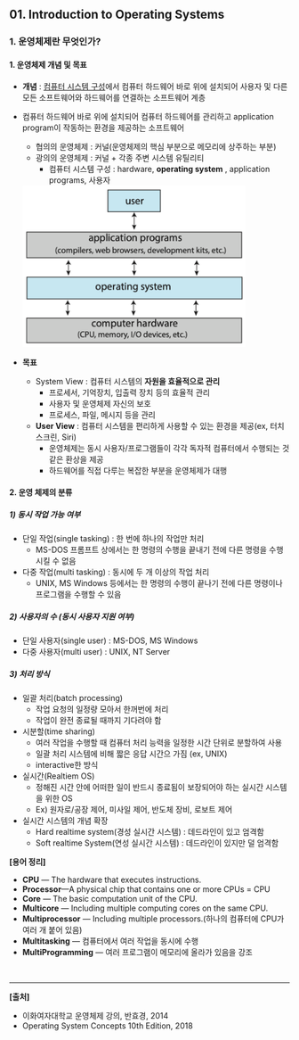 ## 01. Introduction to Operating Systems

### 1. 운영체제란 무엇인가?

#### 1. 운영체제 개념 및 목표

- **개념** : <u>컴퓨터 시스템 구성</u>에서 컴퓨터 하드웨어 바로 위에 설치되어 사용자 및 다른 모든 소프트웨어와 하드웨어를 연결하는 소프트웨어 계층

- 컴퓨터 하드웨어 바로 위에 설치되어 컴퓨터 하드웨어를 관리하고 application program이 작동하는 환경을 제공하는 소프트웨어

  - 협의의 운영체제 : 커널(운영체제의 핵심 부분으로 메모리에 상주하는 부분)
  - 광의의 운영체제 : 커널 + 각종 주변 시스템 유틸리티
    - 컴퓨터 시스템 구성 : hardware, **operating system** , application programs, 사용자

  <img src = "image\01\01.png" width = "400">

- **목표** 

  - System View : 컴퓨터 시스템의 **자원을 효율적으로 관리**
    - 프로세서, 기억장치, 입출력 장치 등의 효율적 관리
    - 사용자 및 운영체제 자신의 보호
    - 프로세스, 파일, 메시지 등을 관리
  - **User View** : 컴퓨터 시스템을 편리하게 사용할 수 있는 환경을 제공(ex, 터치스크린, Siri)
    - 운영체제는 동시 사용자/프로그램들이 각각 독자적 컴퓨터에서 수행되는 것 같은 환상을 제공
    - 하드웨어를 직접 다루는 복잡한 부분을 운영체제가 대행

#### 2. 운영 체제의 분류

##### 1) 동시 작업 가능 여부

- 단일 작업(single tasking) : 한 번에 하나의 작업만 처리
  - MS-DOS 프롬프트 상에서는 한 명령의 수행을 끝내기 전에 다른 명령을 수행시킬 수 없음 
- 다중 작업(multi tasking) : 동시에 두 개 이상의 작업 처리
  - UNIX, MS Windows 등에서는 한 명령의 수행이 끝나기 전에 다른 명령이나 프로그램을 수행할 수 있음

##### 2) 사용자의 수 (동시 사용자 지원 여부)

- 단일 사용자(single user) : MS-DOS, MS Windows
- 다중 사용자(multi user) : UNIX, NT Server

##### 3) 처리 방식

- 일괄 처리(batch processing)
  - 작업 요청의 일정량 모아서 한꺼번에 처리
  - 작업이 완전 종료될 때까지 기다려야 함
- 시분할(time sharing)
  - 여러 작업을 수행할 때 컴퓨터 처리 능력을 일정한 시간 단위로 분할하여 사용
  - 일괄 처리 시스템에 비해 짧은 응답 시간으 가짐 (ex, UNIX)
  - interactive한 방식
- 실시간(Realtiem OS)
  - 정해진 시간 안에 어떠한 일이 반드시 종료됨이 보장되어야 하는 실시간 시스템을 위한 OS
  - Ex) 원자로/공장 제어, 미사일 제어, 반도체 장비, 로보트 제어
- 실시간 시스템의 개념 확장
  - Hard realtime system(경성 실시간 시스템) : 데드라인이 있고 엄격함
  - Soft realtime System(연성 실시간 시스템) : 데드라인이 있지만 덜 엄격함



**[용어 정리]**

- **CPU** — The hardware that executes instructions.
- **Processor**—A physical chip that contains one or more CPUs = CPU
- **Core** — The basic computation unit of the CPU.
- **Multicore** — Including multiple computing cores on the same CPU.
- **Multiprocessor** — Including multiple processors.(하나의 컴퓨터에 CPU가 여러 개 붙어 있음)
- **Multitasking** — 컴퓨터에서 여러 작업을 동시에 수행
- **MultiProgramming** — 여러 프로그램이 메모리에 올라가 있음을 강조

<br>

---

**[출처]**

- 이화여자대학교 운영체제 강의, 반효경, 2014
- Operating System Concepts 10th Edition, 2018





